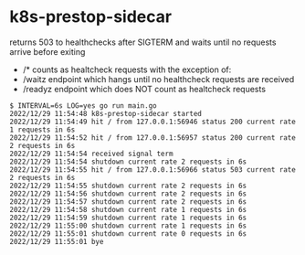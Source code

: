 # k8s-prestop-sidecar

returns 503 to healthchecks after SIGTERM and waits until no requests arrive before exiting

- /* counts as healtcheck requests with the exception of:
- /waitz endpoint which hangs until no healthcheck requests are received
- /readyz endpoint which does NOT count as healtcheck requests

```console
$ INTERVAL=6s LOG=yes go run main.go
2022/12/29 11:54:48 k8s-prestop-sidecar started
2022/12/29 11:54:49 hit / from 127.0.0.1:56946 status 200 current rate 1 requests in 6s
2022/12/29 11:54:52 hit / from 127.0.0.1:56957 status 200 current rate 2 requests in 6s
2022/12/29 11:54:54 received signal term
2022/12/29 11:54:54 shutdown current rate 2 requests in 6s
2022/12/29 11:54:55 hit / from 127.0.0.1:56966 status 503 current rate 2 requests in 6s
2022/12/29 11:54:55 shutdown current rate 2 requests in 6s
2022/12/29 11:54:56 shutdown current rate 2 requests in 6s
2022/12/29 11:54:57 shutdown current rate 2 requests in 6s
2022/12/29 11:54:58 shutdown current rate 1 requests in 6s
2022/12/29 11:54:59 shutdown current rate 1 requests in 6s
2022/12/29 11:55:00 shutdown current rate 1 requests in 6s
2022/12/29 11:55:01 shutdown current rate 0 requests in 6s
2022/12/29 11:55:01 bye
```
